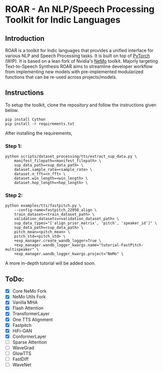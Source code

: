 # ROAR - An NLP/Speech Processing Toolkit for Indic Languages

## Introduction

ROAR is a toolkit for Indic languages that provides a unified interface for various NLP and Speech Processing tasks. It is built on top of [PyTorch](https://pytorch.org/) (WIP). It is based on a lean fork of Nvidia's [NeMo](https://github.com/NVIDIA/NeMo) toolkit. Majorly targeting Text-to-Speech Synthesis ROAR aims to streamline developer workflow from implementing new models with pre-implemented modularized functions that can be re-used across projects/models.

## Instructions

To setup the toolkit, clone the repository and follow the instructions given below.

```
pip install Cython
pip install -r requirements.txt
```

After installing the requirements, 

### Step 1:

```
python scripts/dataset_processing/tts/extract_sup_data.py \
    manifest_filepath=<manifest_filepath> \
    sup_data_path=<sup_data_path> \
    dataset.sample_rate=<sample_rate> \
    dataset.n_fft=<n_fft> \
    dataset.win_length=<win_length> \
    dataset.hop_length=<hop_length> \
```

### Step 2:

```
python examples/tts/fastpitch.py \
    --config-name=fastpitch_22050_align \
    train_dataset=<train_dataset_path> \
    validation_datasets=<validation_dataset_path> \
    sup_data_types="['align_prior_matrix', 'pitch', 'speaker_id']" \
    sup_data_path=<sup_data_path> \
    pitch_mean=<pitch_mean> \
    pitch_std=<pitch_std> \
    +exp_manager.create_wandb_logger=True \
    +exp_manager.wandb_logger_kwargs.name="tutorial-FastPitch-multispeaker" \
    +exp_manager.wandb_logger_kwargs.project="NeMo" \
```

A more in-depth tutorial will be added soon.

## ToDo:
- [x] Core NeMo Fork
- [x] NeMo Utils Fork
- [x] Vanilla MHA
- [x] Flash Attention
- [x] TransformerLayer
- [x] One TTS Alignment
- [x] Fastpitch
- [x] HiFi-GAN
- [x] ConformerLayer
- [ ] Sparse Attention
- [ ] WaveGrad
- [ ] GlowTTS
- [ ] FastDiff
- [ ] WaveNet